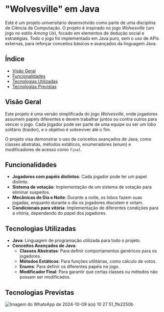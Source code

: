 # "Wolvesville" em Java

Este é um projeto universitário desenvolvido como parte de uma disciplina de Ciência da Computação. O projeto é inspirado no jogo *Wolvesville* (um jogo no estilo *Among Us*), focado em elementos de dedução social e estratégias. Todo o jogo foi implementado em Java puro, sem o uso de APIs externas, para reforçar conceitos básicos e avançados da linguagem Java.

## Índice

- [Visão Geral](#visão-geral)
- [Funcionalidades](#funcionalidades)
- [Tecnologias Utilizadas](#tecnologias-utilizadas)
- [Tecnologias Previstas](#Tecnologias-Previstas)

## Visão Geral

Este projeto é uma versão simplificada do jogo *Wolvesville*, onde jogadores assumem papéis diferentes e devem trabalhar juntos ou contra outros para vencer o jogo. Cada jogador pode ser parte de uma equipe ou ser um lobo solitário (traidor), e o objetivo é sobreviver até o fim.

O projeto visa demonstrar o uso de conceitos avançados de Java, como classes abstratas, métodos estáticos, enumeradores (enum) e modificadores de acesso como `final`.

## Funcionalidades

- **Jogadores com papéis distintos**: Cada jogador pode ter um papel distinto.
- **Sistema de votação**: Implementação de um sistema de votação para eliminar suspeitos.
- **Mecânicas de Dia e Noite**: Durante a noite, os lobos fazem suas jogadas, enquanto durante o dia os jogadores discutem e votam.
- **Condicionais para vitória**: Implementação de diferentes condições para a vitória, dependendo do papel dos jogadores.

## Tecnologias Utilizadas

- **Java**: Linguagem de programação utilizada para todo o projeto.
- **Conceitos Avançados de Java**:
  - **Classes Abstratas**: Para definir comportamentos genéricos para os jogadores.
  - **Métodos Estáticos**: Para funções utilitárias, como cálculo de votos.
  - **Enums**: Para definir os diferentes papéis no jogo.
  - **Modificador Final**: Para garantir que certas classes ou métodos não possam ser modificados.
 
## Tecnologias Previstas
 ![Imagem do WhatsApp de 2024-10-09 à(s) 10 27 51_1fe2250b](https://github.com/user-attachments/assets/146e8221-0849-4cee-adaf-d12c67746a4d)
